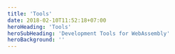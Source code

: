 ```yaml
---
title: 'Tools'
date: 2018-02-10T11:52:18+07:00
heroHeading: 'Tools'
heroSubHeading: 'Development Tools for WebAssembly'
heroBackground: ''
---
```

